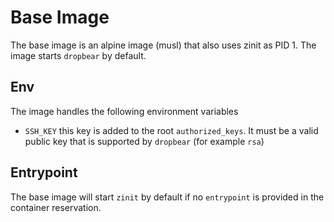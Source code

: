 # Base Image
The base image is an alpine image (musl) that also uses zinit as PID 1. The image starts `dropbear` by default.

## Env
The image handles the following environment variables
- `SSH_KEY` this key is added to the root `authorized_keys`. It must be a valid public key that is supported by `dropbear` (for example `rsa`)

## Entrypoint
The base image will start `zinit` by default if no `entrypoint` is provided in the container reservation.

